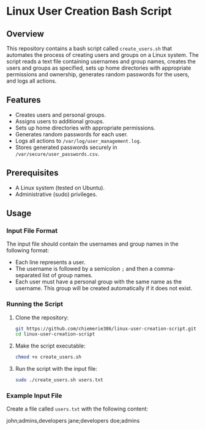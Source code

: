 # Linux User Creation Bash Script

## Overview

This repository contains a bash script called `create_users.sh` that automates the process of creating users and groups on a Linux system. The script reads a text file containing usernames and group names, creates the users and groups as specified, sets up home directories with appropriate permissions and ownership, generates random passwords for the users, and logs all actions.

## Features

- Creates users and personal groups.
- Assigns users to additional groups.
- Sets up home directories with appropriate permissions.
- Generates random passwords for each user.
- Logs all actions to `/var/log/user_management.log`.
- Stores generated passwords securely in `/var/secure/user_passwords.csv`.

## Prerequisites

- A Linux system (tested on Ubuntu).
- Administrative (sudo) privileges.

## Usage

### Input File Format

The input file should contain the usernames and group names in the following format:


- Each line represents a user.
- The username is followed by a semicolon `;` and then a comma-separated list of group names.
- Each user must have a personal group with the same name as the username. This group will be created automatically if it does not exist.

### Running the Script

1. Clone the repository:

    ```bash
    git https://github.com/chiemerie386/linux-user-creation-script.git
    cd linux-user-creation-script
    ```

2. Make the script executable:

    ```bash
    chmod +x create_users.sh
    ```

3. Run the script with the input file:

    ```bash
    sudo ./create_users.sh users.txt
    ```

### Example Input File

Create a file called `users.txt` with the following content:

john;admins,developers
jane;developers
doe;admins